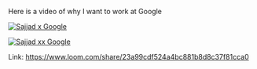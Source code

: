 Here is a video of why I want to work at Google


[![Sajjad x Google](https://imgur.com/a/E18X6Ip)](https://www.loom.com/share/23a99cdf524a4bc881b8d8c37f81cca0)



[![Sajjad xx Google](/gimg)](https://www.loom.com/share/23a99cdf524a4bc881b8d8c37f81cca0)


Link: https://www.loom.com/share/23a99cdf524a4bc881b8d8c37f81cca0
